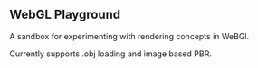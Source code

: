 ## WebGL Playground

A sandbox for experimenting with rendering concepts in WeBGl.

Currently supports .obj loading and image based PBR. 
